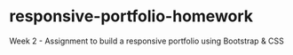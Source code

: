 # responsive-portfolio-homework
Week 2 - Assignment to build a responsive portfolio using Bootstrap &amp; CSS
